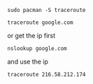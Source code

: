 ```
sudo pacman -S traceroute
```

```
traceroute google.com
```

or get the ip first
```
nslookup google.com
```
and use the ip
```
traceroute 216.58.212.174
```
